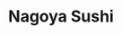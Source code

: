 ---
layout: place
title: "Nagoya Sushi"
permalink: /florida/orlando/nagoya-sushi.html
stateAbbr: FL
stateName: Florida
cityName: Orlando
seo:
  name: "Nagoya Sushi"
  type: Restaurant
  links: http://www.nagoyasushi.com/
description: "Looking for sushi in Orlando, Florida? Check out Nagoya Sushi for a delightful Japanese dining experience. Enjoy a variety of sushi and other dishes in a wel..."
place_id: ChIJAafu6qB_54gRrps9R8-5RH4
photos:
  - name: >-
      places/ChIJAafu6qB_54gRrps9R8-5RH4/photos/AeeoHcKWPxhKFXcEa6lq7fCtajSA9YieAmrOfTXqZsIysuTafOaJTeNCobCNqKH81tiCw8koqaxSRcoSpo8TCzOuke9ZFBPId8JH2Gm52aMXScMX_pJyeKMzhS-ekJGkwI5LXZtXL-swbZFYc6Vt0MPJMJwmbJkonsyiIakv42sn_LdAlAleU4F2lEsftazsxa8QCTGKbEi-ozlmR0TqU_RwWqbwXOeJFGAccfT8VZ8uwcgAVsYBW4qMtd0ZU22btsF6qFVK-yVp-n9LNt3gwlyLS1kcNDypDUdavBDWc7DpjvAiJA
    widthPx: 1536
    heightPx: 572
    authorAttributions:
      - displayName: Nagoya Sushi
        uri: https://maps.google.com/maps/contrib/101601312100143512448
        photoUri: >-
          https://lh3.googleusercontent.com/a-/ALV-UjVJz5bIyGL_7oyFz5m19cG-jb8PuOdm-HXsqfnoEK-QDpWUePOI=s100-p-k-no-mo
    flagContentUri: >-
      https://www.google.com/local/imagery/report/?cb_client=maps_api_places.places_api&image_key=!1e10!2sAF1QipPY_jNMq37YNViQU9TJIONTg0MYRoRZyiHXtqOR&hl=en-US
    googleMapsUri: >-
      https://www.google.com/maps/place//data=!3m4!1e2!3m2!1sAF1QipPY_jNMq37YNViQU9TJIONTg0MYRoRZyiHXtqOR!2e10!4m2!3m1!1s0x88e77fa0eaeea701:0x7e44b9cf473d9bae
  - name: >-
      places/ChIJAafu6qB_54gRrps9R8-5RH4/photos/AeeoHcIsFNkJOhgldRP3eYWamQWcvxGn7EMrmytcoZwnpAKO2SCWyFzFZL4KfqAU54UkTNMB7FTblVSik6fLNJdDoRdcT-YKthwkEqYPD0jqSkToMF1lNJeQPayBB0L9DhMIHZYL_o40baomkpjryElohWH7-2vJk0W6bHx6641GaAhIWUJZ84QsLuwwQthcGmvffYZ1znvaIqKpR1XCz72T7wTDoq91Ue-7gkbYXAHXyrRAHgRSDU80y8t8OcgSNdhTMyWuGhZ6CHZAanTnOC-kwh6D1OzrEyUxYtS8fygr8HvNFQ
    widthPx: 1080
    heightPx: 607
    authorAttributions:
      - displayName: Nagoya Sushi
        uri: https://maps.google.com/maps/contrib/101601312100143512448
        photoUri: >-
          https://lh3.googleusercontent.com/a-/ALV-UjVJz5bIyGL_7oyFz5m19cG-jb8PuOdm-HXsqfnoEK-QDpWUePOI=s100-p-k-no-mo
    flagContentUri: >-
      https://www.google.com/local/imagery/report/?cb_client=maps_api_places.places_api&image_key=!1e10!2sAF1QipPZIlozB4GhNe_Vwq1tVCFwULVZKwOTWbbm43DE&hl=en-US
    googleMapsUri: >-
      https://www.google.com/maps/place//data=!3m4!1e2!3m2!1sAF1QipPZIlozB4GhNe_Vwq1tVCFwULVZKwOTWbbm43DE!2e10!4m2!3m1!1s0x88e77fa0eaeea701:0x7e44b9cf473d9bae
  - name: >-
      places/ChIJAafu6qB_54gRrps9R8-5RH4/photos/AeeoHcLE4DfWh5dZQpU87FJWE831PC5nr2rU74xmuQTdzXv7AW7BqMnVzF1pWOKgHqHGbRvBraAng9F48PeWxE5We7uiTR-2ez1AptRWdvXP9Bp_tGcIu41BI4-a9WYfpw0rv0DyP-RIRgSRy9nUrB04c08wnH9qTQJ-m0Xhs8Gmro3Qw0d8OOhwu46ldP0oKefyrudymwUGbAGPAyhVGnvJK-fYAmBWUQ2ekvC4AZRZlS6MNpbGOiW64LZPLKlZaWpafJIlRxQdbDHsMpNiDn_OFjPX5YYQUMPwP3HURdkUzVuNYiRYJCU8RQHR3WeCh8tQgMphNsAHEQPJKQHWS2arVPKGWYiT0myXIuQGPVTOj9Q9ZU_aZjmwpbRIqXlzmK3Ye4FjmWZJLwerYdVVPBp18vjfi4XhcYCA3HXChfglIWpc1A
    widthPx: 3024
    heightPx: 4032
    authorAttributions:
      - displayName: Raymond Coleman
        uri: https://maps.google.com/maps/contrib/105249932420778045648
        photoUri: >-
          https://lh3.googleusercontent.com/a-/ALV-UjXICtgVHUYcj7_YZu9_ajgPxbsWOWOixCZg4ovkh-KqsxrAr4Xp=s100-p-k-no-mo
    flagContentUri: >-
      https://www.google.com/local/imagery/report/?cb_client=maps_api_places.places_api&image_key=!1e10!2sCIHM0ogKEICAgIDznY6MDQ&hl=en-US
    googleMapsUri: >-
      https://www.google.com/maps/place//data=!3m4!1e2!3m2!1sCIHM0ogKEICAgIDznY6MDQ!2e10!4m2!3m1!1s0x88e77fa0eaeea701:0x7e44b9cf473d9bae
  - name: >-
      places/ChIJAafu6qB_54gRrps9R8-5RH4/photos/AeeoHcLTB4vBE1adJULveWbiPGqyx-dJfF7WsvLNvKZfpT-OWOKYjkpC8CQCtMKjXJt01BdcF2UGnO92zkyNzdLwUAfH8HoEqLtfDWkioXQWlQnAdrKB9TLvWYYyZQJMexCD6lKb-nae5XNgjIkIb9EnV5QnLS6ZfcjY6Q_p-86_2nuYhUvdA6WdwwT4IhDQhaXCSKb2TiCc01H9DjUqv_VlKRFCpXB-xNnigQZvffNPrCamZKlKdKphijM3IdF3RPWJ93iHIZ3AdqNo81jb9t-Y6V0YmMHe0r1P-x2qqy3MkLmyULIYqqJQJ-o-J2I9Hz1GcVc-85fL3AqKyd7lK2e9P5mabA5-Mka0T1zSHoHE6xGlviKoySwcsBzwisgiG4WjkxUFZhR35UtMsucXpucUC2Tue_DTTcyHJ5uJcWZf-k89EQ
    widthPx: 3072
    heightPx: 4080
    authorAttributions:
      - displayName: Brett Gottfried
        uri: https://maps.google.com/maps/contrib/105438267083426778324
        photoUri: >-
          https://lh3.googleusercontent.com/a-/ALV-UjUIYCIXr-wduwtp0n_JIDkuveVN8vNRigK3WV3yEe_SUWWE16fnkw=s100-p-k-no-mo
    flagContentUri: >-
      https://www.google.com/local/imagery/report/?cb_client=maps_api_places.places_api&image_key=!1e10!2sCIHM0ogKEICAgIDZr7KvFQ&hl=en-US
    googleMapsUri: >-
      https://www.google.com/maps/place//data=!3m4!1e2!3m2!1sCIHM0ogKEICAgIDZr7KvFQ!2e10!4m2!3m1!1s0x88e77fa0eaeea701:0x7e44b9cf473d9bae
  - name: >-
      places/ChIJAafu6qB_54gRrps9R8-5RH4/photos/AeeoHcIHfFFeXJ_soBaZzMtVdTTYejX1iA8oSxkEJmRnmvgTl28iXrmUqtErveRyoF0YQebLO7NrU3k3CvtWhkmXcFudFpugD5p_MH88eQaLU7lAr4zHUPj1dK9wOfOKVIhPb1P4MuKELUVVwXf840wianDvzcppHqQGJFfENwkC_LYfeo7BrsY_vk1tFql7iiq6_oq11JUc2mXUyBnqxNloa_k1oqSlOHXDRMrmjRkX6qj16It1xWe9e_a8UB1pjRW1STmYoAhWCVVhmbflf4y32OY_HTokg112Ar_vdoeFlg7qFA
    widthPx: 960
    heightPx: 639
    authorAttributions:
      - displayName: Nagoya Sushi
        uri: https://maps.google.com/maps/contrib/101601312100143512448
        photoUri: >-
          https://lh3.googleusercontent.com/a-/ALV-UjVJz5bIyGL_7oyFz5m19cG-jb8PuOdm-HXsqfnoEK-QDpWUePOI=s100-p-k-no-mo
    flagContentUri: >-
      https://www.google.com/local/imagery/report/?cb_client=maps_api_places.places_api&image_key=!1e10!2sAF1QipMJbmfULyRTHCvQp1MxguUj4fO2ipihahw0kQOA&hl=en-US
    googleMapsUri: >-
      https://www.google.com/maps/place//data=!3m4!1e2!3m2!1sAF1QipMJbmfULyRTHCvQp1MxguUj4fO2ipihahw0kQOA!2e10!4m2!3m1!1s0x88e77fa0eaeea701:0x7e44b9cf473d9bae
  - name: >-
      places/ChIJAafu6qB_54gRrps9R8-5RH4/photos/AeeoHcJesNLjGuCA2Q8Z-9DwnFEoeNXqSGgfibojkZuWp00GF_7H8pIZZ2FjvD6pD8TaS6e4rfwa7axHeesnViWU6UGIRRxrqGvwzSwN1kAid4_X6rTdoKoDU7aB3WtBYod0h03RgKdGLbeNtZ07KDCR2wHKdPNcExEkc8YIBCwsM7rbHe_u3TiyZCUJjzZ9Nj3jOZ9ww7qfQBupchE5HNIUWyeafGLVPNJwZxqTmt4BiQ66igI9w73erSteSL996GpTJoFd4YrFoJDbDqjVFNm3NAcVQDfIpGPski01iH7me1DB6Izn3LvXomB1O6smql8qEUrOGkL31Y5WehCIUdkhvyXLS3VwELvk85gD8dBqA3s8nhhcV5-xcZrZQDygChZYJ5cGqqsnVJZiGxPTi6rfWNBHJ4Rgbqiu1Jf4Fz1efmx_Eg
    widthPx: 4032
    heightPx: 3024
    authorAttributions:
      - displayName: Frank Giacobbe
        uri: https://maps.google.com/maps/contrib/102212807137333775115
        photoUri: >-
          https://lh3.googleusercontent.com/a-/ALV-UjXAtHXo0hEKjqZY5qATmf2wPD2cIOlRhEcmoSKGGGJCHeWZ3G2k=s100-p-k-no-mo
    flagContentUri: >-
      https://www.google.com/local/imagery/report/?cb_client=maps_api_places.places_api&image_key=!1e10!2sCIHM0ogKEICAgIDp3au7cw&hl=en-US
    googleMapsUri: >-
      https://www.google.com/maps/place//data=!3m4!1e2!3m2!1sCIHM0ogKEICAgIDp3au7cw!2e10!4m2!3m1!1s0x88e77fa0eaeea701:0x7e44b9cf473d9bae
  - name: >-
      places/ChIJAafu6qB_54gRrps9R8-5RH4/photos/AeeoHcKAkmVTF4SeBdgueVIn_uNiRCOGQLjEiRbk049tLSTGU77JV9SsE-pbyhxLtmHSQAy2Ed-7ZkamPpbGCyXJ3Ew8DOLqUBjdvuWNXVs3NtXtoP-f7efjVdmwOgRxZDbwgnaXLn_02bkq6CV5w0G2V3wKLNZdJ2e0w7Oi1PTJ5jALsbvxr3T_YbW08xlNPE7qs1WsZLPj7YyN4_dPMM0P0CLCdWXfU-9XfIL_c7VsOolf7_cKg7W8OtlwWfuu2AF_PE0nyeQtJeYqm7d6rd2mwdW2FxfMF7JowjPBC-7_q42Tjw
    widthPx: 1536
    heightPx: 1012
    authorAttributions:
      - displayName: Nagoya Sushi
        uri: https://maps.google.com/maps/contrib/101601312100143512448
        photoUri: >-
          https://lh3.googleusercontent.com/a-/ALV-UjVJz5bIyGL_7oyFz5m19cG-jb8PuOdm-HXsqfnoEK-QDpWUePOI=s100-p-k-no-mo
    flagContentUri: >-
      https://www.google.com/local/imagery/report/?cb_client=maps_api_places.places_api&image_key=!1e10!2sAF1QipMKw_2uhnzDPo1XmbIeV-7r1nJvM46jcn5eCaIW&hl=en-US
    googleMapsUri: >-
      https://www.google.com/maps/place//data=!3m4!1e2!3m2!1sAF1QipMKw_2uhnzDPo1XmbIeV-7r1nJvM46jcn5eCaIW!2e10!4m2!3m1!1s0x88e77fa0eaeea701:0x7e44b9cf473d9bae
  - name: >-
      places/ChIJAafu6qB_54gRrps9R8-5RH4/photos/AeeoHcLT-PisqZ-agdL1DBGYGY501tnqL3xX8a45WuepdXuudDFQ6MX1X5w6K6proKctCW7_ST173zXf8dnP8S-GYkQBj79Sk1tdwuRp6HfQ-AbMoQBg9pxPVHmxn6OwEFNbc6DUDi2822OPy8yd3zyjO32xpK5VOm5DlxnGczXV9_4L-iLVt5Kt8e2ZmdBLC6SLM6s7KmsVNT--tRdh2VoKaPewwhseIRW4Mjl2HTlO1JseMFNf7nrYHvcF9-hI9RPoHHk0CqH-c2GOX97pIQMRApL9uszrtwL1IFJ2rN5c8rkjdE9Bsu_QrYDwkdJC7Xke2nfFXfzDf0WWnq_9gxVaCzlf44zF3raevJzxKpGmgs0F7Zncyg2nPi87LMEG4L7H86hRR6RiNnf-Ob-kmJQNucqfuEUyrUdSipa1VnftHBt7dAma
    widthPx: 4800
    heightPx: 3600
    authorAttributions:
      - displayName: Kevin M. Beygi
        uri: https://maps.google.com/maps/contrib/106609601394010415919
        photoUri: >-
          https://lh3.googleusercontent.com/a-/ALV-UjVHsRLzDkN-YfX_9cXqpNgNUCEG6belcLSd2qWMkNofeAU3omVgCQ=s100-p-k-no-mo
    flagContentUri: >-
      https://www.google.com/local/imagery/report/?cb_client=maps_api_places.places_api&image_key=!1e10!2sCIHM0ogKEICAgICm-7G77QE&hl=en-US
    googleMapsUri: >-
      https://www.google.com/maps/place//data=!3m4!1e2!3m2!1sCIHM0ogKEICAgICm-7G77QE!2e10!4m2!3m1!1s0x88e77fa0eaeea701:0x7e44b9cf473d9bae
  - name: >-
      places/ChIJAafu6qB_54gRrps9R8-5RH4/photos/AeeoHcL2qQnFVenO34xSjPB617ha9VCg5mW7QYEBX4i0rzIX0yNnIXv0ooNu4u0uRTvhQRfxAFrVL5xxBQeld5k4IgQjxUF_VzA_uSxAhS0-Dt6VXMZ4HjYaEWhcR0cEAOt1wZzpnnReoSmxWPzPEQnpazQXTEjtsEGazhDirtW4RVUDkNngXI72H6sZ_yX3L0rUufOK54TSqeMDiJODnX6KM1oov1b0un30LKVq0RkpKElf9LHjzHsF5IabNQcORf_m1aN5aH94xpK-2VOv7OwsWBhA5ZESWOeBvwNrTuvZpE_HelupUMRedI89I6jOYELOlJciFvwfVIOT14bAfPed7Nn-VmbczmPZCXzkIBIzLkWOO90cYcGi3am2ttKkHYkLjQaTOLqgD9dHeyNWocwb1w2cLEHsFNiYSjZHiq2GOv6LRk0u
    widthPx: 3072
    heightPx: 4080
    authorAttributions:
      - displayName: Brett Gottfried
        uri: https://maps.google.com/maps/contrib/105438267083426778324
        photoUri: >-
          https://lh3.googleusercontent.com/a-/ALV-UjUIYCIXr-wduwtp0n_JIDkuveVN8vNRigK3WV3yEe_SUWWE16fnkw=s100-p-k-no-mo
    flagContentUri: >-
      https://www.google.com/local/imagery/report/?cb_client=maps_api_places.places_api&image_key=!1e10!2sCIHM0ogKEICAgIDZr7Kv5QE&hl=en-US
    googleMapsUri: >-
      https://www.google.com/maps/place//data=!3m4!1e2!3m2!1sCIHM0ogKEICAgIDZr7Kv5QE!2e10!4m2!3m1!1s0x88e77fa0eaeea701:0x7e44b9cf473d9bae
  - name: >-
      places/ChIJAafu6qB_54gRrps9R8-5RH4/photos/AeeoHcIOeb3jxMjKgeAlr8iP_gtNW9qiBM07vyPNX0ePkNcaxK-7bKgZ4CHAPTfR0wuUwMNEKp0-TSfzP1kS1CQ5Nuqsd9rh_BicjPlauaGP-HjkKMiHH5_gE5to6nAnGoU18Co8sODegIjG5twt56GlU54d9DT-bol5F1eOwjAUOfBv_-vzpnbnGEQA1II5aHs3S44JoPRyCf0uuTITVDTz6XW4ybOoDXOtrj46y9HvGFrQTSH3zK8IOyUO3TYkXGf3ix6yzcirqkpOBVys_EbY3m4dDMNB9nT94V57D-1GTBMEYVVZeU4tYNdA6Mg2s1yjxKHXusnJjFRRFd1dQ4yopEKU6IWIDZGCvKLiDx7dq7GM312jyhBxhRPvvlItypoLoBK2DyGU8O_xjmRDZIuUyZ0mfmJkY4U9u9-iKJtwrD93TVJD
    widthPx: 3024
    heightPx: 4032
    authorAttributions:
      - displayName: Raymond Coleman
        uri: https://maps.google.com/maps/contrib/105249932420778045648
        photoUri: >-
          https://lh3.googleusercontent.com/a-/ALV-UjXICtgVHUYcj7_YZu9_ajgPxbsWOWOixCZg4ovkh-KqsxrAr4Xp=s100-p-k-no-mo
    flagContentUri: >-
      https://www.google.com/local/imagery/report/?cb_client=maps_api_places.places_api&image_key=!1e10!2sCIHM0ogKEICAgIDznY6MjQE&hl=en-US
    googleMapsUri: >-
      https://www.google.com/maps/place//data=!3m4!1e2!3m2!1sCIHM0ogKEICAgIDznY6MjQE!2e10!4m2!3m1!1s0x88e77fa0eaeea701:0x7e44b9cf473d9bae
address: '7600 Dr Phillips Blvd #66, Orlando, FL 32819, USA'
street: '7600 Dr Phillips Blvd #66'
city: Orlando
state: FL
zip: '32819'
country: USA
neighborhood: null
latitude: '28.452103'
longitude: '-81.490281'
accessibility_options:
  wheelchairAccessibleParking: true
  wheelchairAccessibleEntrance: true
  wheelchairAccessibleRestroom: true
  wheelchairAccessibleSeating: true
business_status: OPERATIONAL
name: Nagoya Sushi
google_maps_links:
  directionsUri: >-
    https://www.google.com/maps/dir//''/data=!4m7!4m6!1m1!4e2!1m2!1m1!1s0x88e77fa0eaeea701:0x7e44b9cf473d9bae!3e0
  placeUri: https://maps.google.com/?cid=9098601447099833262
  writeAReviewUri: >-
    https://www.google.com/maps/place//data=!4m3!3m2!1s0x88e77fa0eaeea701:0x7e44b9cf473d9bae!12e1
  reviewsUri: >-
    https://www.google.com/maps/place//data=!4m4!3m3!1s0x88e77fa0eaeea701:0x7e44b9cf473d9bae!9m1!1b1
  photosUri: >-
    https://www.google.com/maps/place//data=!4m3!3m2!1s0x88e77fa0eaeea701:0x7e44b9cf473d9bae!10e5
primary_type: Sushi Restaurant
opening_hours:
  regular: null
  current: null
secondary_opening_hours:
  regular:
    weekdayDescriptions: null
    type: null
  current:
    weekdayDescriptions: null
    type: null
phone: (407) 248-8558
price_level: PRICE_LEVEL_MODERATE
price_range: null
rating: '4.4'
rating_count: 509
website: http://www.nagoyasushi.com/
reviews: null
parking_options: null
payment_options: null
allow_dogs: null
curbside_pickup: null
delivery: null
dine_in: null
good_for_children: null
good_for_groups: null
good_for_sports: null
live_music: null
menu_for_children: null
outdoor_seating: null
reservable: null
restroom: null
serves_beer: null
serves_breakfast: null
serves_brunch: null
serves_cocktails: null
serves_coffee: null
serves_dinner: null
serves_dessert: null
serves_lunch: null
serves_vegetarian_food: null
serves_wine: null
takeout: null
summary: null

---